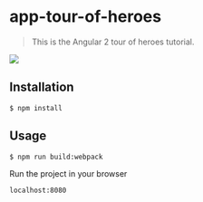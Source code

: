 # app-tour-of-heroes

> This is the Angular 2 tour of heroes tutorial.

![](https://angular.io/resources/images/devguide/intro/people.png)

## Installation

```
$ npm install
```

## Usage

```
$ npm run build:webpack
```

Run the project in your browser

```
localhost:8080
```